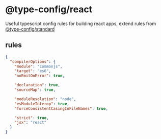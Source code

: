 # @type-config/react

Useful typescript config rules for building react apps, extend rules from [@type-config/standard](https://www.npmjs.com/package/@type-config/standard)

## rules
```json
{
  "compilerOptions": {
    "module": "commonjs",
    "target": "es6",
    "noEmitOnError": true,

    "declaration": true,
    "sourceMap": true,

    "moduleResolution": "node",
    "esModuleInterop": true,
    "forceConsistentCasingInFileNames": true,

    "strict": true,
    "jsx": "react"
  }
}
```

